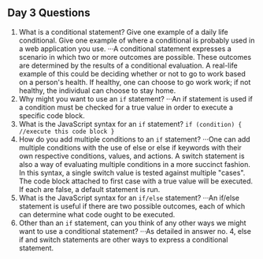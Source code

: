 ## Day 3 Questions

1. What is a conditional statement? Give one example of a daily life conditional. Give one example of where a conditional is probably used in a web application you use.
···A conditional statement expresses a scenario in which two or more outcomes are possible.  These outcomes are determined by the results of a conditional evaluation.  A real-life example of this could be deciding whether or not to go to work based on a person's health.  If healthy, one can choose to go work work; if not healthy, the individual can choose to stay home.
2. Why might you want to use an `if` statement?
···An if statement is used if a condition must be checked for a true value in order to execute a specific code block.
3. What is the JavaScript syntax for an `if` statement?
`if (condition) {
  //execute this code block
}`
4. How do you add multiple conditions to an `if` statement?
···One can add multiple conditions with the use of else or else if keywords with their own respective conditions, values, and actions.  A switch statement is also a way of evaluating multiple conditions in a more succinct fashion.  In this syntax, a single switch value is tested against multiple "cases".  The code block attached to first case with a true value will be executed.  If each are false, a default statement is run.
5. What is the JavaScript syntax for an `if/else` statement?
···An if/else statement is useful if there are two possible outcomes, each of which can determine what code ought to be executed.
6. Other than an `if` statement, can you think of any other ways we might want to use a conditional statement?
···As detailed in answer no. 4, else if and switch statements are other ways to express a conditional statement.
